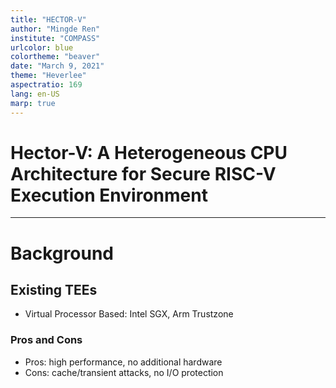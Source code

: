 ```yaml
---
title: "HECTOR-V"
author: "Mingde Ren"
institute: "COMPASS"
urlcolor: blue
colortheme: "beaver"
date: "March 9, 2021"
theme: "Heverlee"
aspectratio: 169
lang: en-US
marp: true
---
```


# Hector-V: A Heterogeneous CPU Architecture for Secure RISC-V Execution Environment


---

# Background


## Existing TEEs

- Virtual Processor Based: Intel SGX, Arm Trustzone

### Pros and Cons

- Pros: high performance, no additional hardware
- Cons: cache/transient attacks, no I/O protection